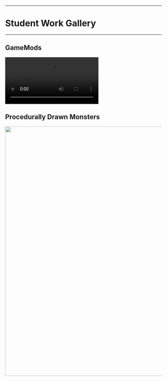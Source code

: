 --------------------------------
# Student Work Gallery
--------------------------------

## GameMods

<video controls=true autoplay=true loop=true style="box-shadow: 0 0 10px white;">
	<source src="http://accad.osu.edu/~jeisenma/teaching/pcad_p5/gallery/GameMods.ogg" type='video/ogg; codecs="theora, vorbis"'>
</video>

## Procedurally Drawn Monsters

<img src="http://accad.osu.edu/~jeisenma/teaching/pcad_p5/gallery/monsters.png" width="800px"/>

